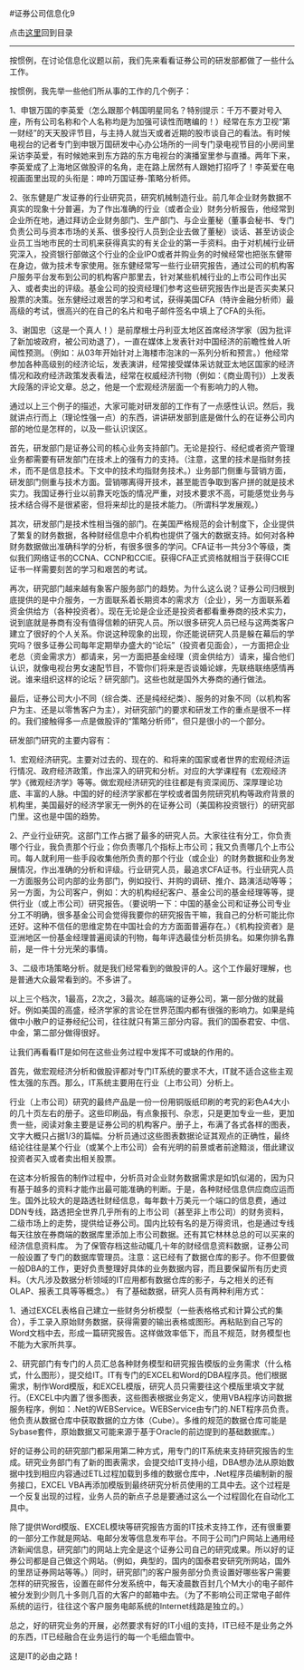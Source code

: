 #证券公司信息化9

点击[这里](http://www.xumenger.com/finance-information-20160129/)回到目录

---

按惯例，在讨论信息化议题以前，我们先来看看证券公司的研发部都做了一些什么工作。

按惯例，我先举一些他们所从事的工作的几个例子：

1、申银万国的李英爱（怎么跟那个韩国明星同名？特别提示：千万不要对号入座，所有公司名称和个人名称均是为加强可读性而瞎编的！）经常在东方卫视“第一财经”的天天股评节目，与主持人就当天或者近期的股市谈自己的看法。有时候电视台的记者专门到申银万国研发中心办公场所的一间专门录电视节目的小房间里采访李英爱，有时候她来到东方路的东方电视台的演播室里参与直播。两年下来，李英爱成了上海地区做股评的名角，走在路上居然有人跟她打招呼了！李英爱在电视画面里出现的头衔是：呻吟万国证券-策略分析师。

2、张东健是广发证券的行业研究员，研究机械制造行业。前几年企业财务数据不真实的现象十分普遍，为了作出准确的行业（或者企业）财务分析报告，他经常到企业所在地，通过拜访企业财务部门、生产部门、与企业董秘（董事会秘书、专门负责公司与资本市场的关系、很多投行人员到企业去做了董秘）谈话、甚至访谈企业员工当地市民的士司机来获得真实的有关企业的第一手资料。由于对机械行业研究深入，投资银行部做这个行业的企业IPO或者并购业务的时候经常也把张东健带在身边，做为技术专家使用。张东健经常写一些行业研究报告，通过公司的机构客户服务平台发布到公司的机构客户那里去，针对某些机械行业的上市公司作出买入、或者卖出的评级。基金公司的投资经理们参考这些研究报告作出是否买卖某只股票的决策。张东健经过艰苦的学习和考试，获得美国CFA（特许金融分析师）最高级的考试，很高兴的在自己的名片和电子邮件签名中填上了CFA的头衔。

3、谢国忠（这是一个真人！）是前摩根士丹利亚太地区首席经济学家（因为批评了新加坡政府，被公司劝退了），一直在媒体上发表针对中国经济的前瞻性耸人听闻性预测。（例如：从03年开始针对上海楼市泡沫的一系列分析和预言。）他经常参加各种高级别的经济论坛，发表演讲，经常接受媒体采访就亚太地区国家的经济情况和政府经济政策发表看法，经常在权威经济刊物（例如：《商业周刊》）上发表大段落的评论文章。总之，他是一个宏观经济层面一个有影响力的人物。

通过以上三个例子的描述，大家可能对研发部的工作有了一点感性认识。然后，我就讲点行而上（理论性强一点）的东西，讲讲研发部到底是做什么的在证券公司内部的地位是怎样的，以及一些认识误区。

首先，研发部门是证券公司的核心业务支持部门。无论是投行、经纪或者资产管理业务都需要有研发部门在技术上的强有力的支持。（注意，这里的技术是指财务技术，而不是信息技术。下文中的技术均指财务技术。）业务部门侧重与营销方面，研发部门侧重与技术方面。营销哪离得开技术，甚至能否争取到客户拼的就是技术实力。我国证券行业以前靠天吃饭的情况严重，对技术要求不高，可能感觉业务与技术结合得不是很紧密，但将来却比的是技术能力。（所谓科学发展观。）

其次，研发部门是技术性相当强的部门。在美国严格规范的会计制度下，企业提供了繁复的财务数据，各种财经信息中介机构也提供了强大的数据支持。如何对各种财务数据做出准确科学的分析，有很多很多的学问。CFA证书一共分3个等级，类似我们网络证书的CCNA、CCNP和CCIE。获得CFA正式资格就相当于获得CCIE证书一样需要刻苦的学习和艰苦的考试。

再次，研究部门越来越有象客户服务部门的趋势。为什么这么说？证券公司归根到底提供的是中介服务，一方面联系着长期资本的需求方（企业），另一方面联系着资金供给方（各种投资者）。现在无论是企业还是投资者都看重券商的技术实力，说到底就是券商有没有值得信赖的研究人员。所以很多研究人员已经与这两类客户建立了很好的个人关系。你说这种现象的出现，你还能说研究人员是躲在幕后的学究吗？很多证券公司每年定期举办盛大的“论坛”（投资者见面会），一方面把企业老总（资金需求方）都请来，另一方面把基金经理（资金供给方）请来，撮合他们认识，就像电视台男女速配节目，不管你们将来是否谈婚论嫁，先联络联络感情再说。谁来组织这样的论坛？研究部门。这些也就是国外大券商的通行做法。

最后，证券公司大小不同（综合类、还是纯经纪类）、服务的对象不同（以机构客户为主、还是以零售客户为主），对研究部门的要求和研发工作的重点是很不一样的。我们接触得多一点是做股评的“策略分析师”，但只是很小的一个部分。

研发部门研究的主要内容有：

1、宏观经济研究。主要对过去的、现在的、和将来的国家或者世界的宏观经济运行情况、政府经济政策，作出深入的研究和分析。对应的大学课程有《宏观经济学》《微观经济学》等等。做宏观经济研究的往往都是有资深阅历、深厚理论功底、丰富的人脉。中国的好的经济学家都在学校或者国务院研究机构等政府背景的机构里，美国最好的经济学家无一例外的在证券公司（美国称投资银行）的研究部门里。这也是中国的趋势。

2、产业行业研究。这部门工作占据了最多的研究人员。大家往往有分工，你负责哪个行业，我负责那个行业；你负责哪几个指标上市公司；我又负责哪几个上市公司。每人就利用一些手段收集他所负责的那个行业（或企业）的财务数据和业务发展情况，作出准确的分析和评级。行业研究人员，最追求CFA证书。行业研究人员一方面服务公司内部的业务部门，例如投行、并购的调研、推介、路演活动等等；另一方面，为公司客户，例如：大的机构经纪客户、基金公司的基金经理等等，提供行业（或上市公司）研究报告。（要说明一下：中国的基金公司和证券公司专业分工不明确，很多基金公司会觉得我要你的研究报告干嘛，我自己的分析可能比你还好。这种不信任的思维定势在中国社会的方方面面普遍存在。）《机构投资者》是亚洲地区一份基金经理普遍阅读的刊物，每年评选最佳分析员排名。如果你排名靠前，是一件十分光荣的事情。

3、二级市场策略分析。就是我们经常看到的做股评的人。这个工作最好理解，也是普通大众最常看到的。不多讲了。

以上三个档次，1最高，2次之，3最次。越高端的证券公司，第一部分做的就最好。例如美国的高盛，经济学家的言论在世界范围内都有很强的影响力。如果是纯做中小散户的证券经纪公司，往往就只有第三部分内容。我们的国泰君安、中信、中金，第二部分做得很好。

让我们再看看IT是如何在这些业务过程中发挥不可或缺的作用的。

首先，做宏观经济分析和做股评都对专门IT系统的要求不大，IT就不适合这些主观性太强的东西。那么，IT系统主要用在行业（上市公司）分析上。

行业（上市公司）研究的最终产品是一份一份用铜版纸印刷的考究的彩色A4大小的几十页左右的册子。这些印刷品，有点象报刊、杂志，只是更加专业一些，更加贵一些，阅读对象主要是证券公司的机构客户。册子上，布满了各式各样的图表，文字大概只占据1/3的篇幅。分析员通过这些图表数据论证其观点的正确性，最终结论往往是某个行业（或某个上市公司）会有光明的前景或者前途黯淡，借此建议投资者买入或者卖出相关股票。

在这本分析报告的制作过程中，分析员对企业财务数据需求是如饥似渴的，因为只有基于越多的资料才能作出最可能准确的判断。于是，各种财经信息供应商应运而生。国外比较大的是路透社财经信息，每年数十万美元一个端口的信息费，通过DDN专线，路透把全世界几乎所有的上市公司（甚至非上市公司）的财务资料，二级市场上的走势，提供给证券公司。国内比较有名的是万得资讯，也是通过专线每天往放在券商端的数据库里添加上市公司数据。还有其它林林总总的可以买来的经济信息资料库。
为了保管存档这些动辄几十年的财经信息资料数据，证券公司一般设置了专门的数据库管理员。注意：这已经有了数据仓库的影子。你不但要做一般DBA的工作，更好负责整理好具体的业务数据内容，而且要保留所有历史资料。（大凡涉及数据分析领域的IT应用都有数据仓库的影子，与之相关的还有OLAP、报表工具等等概念。）
有了基础数据，研究人员有两种利用方式：

1、通过EXCEL表格自己建立一些财务分析模型（一些表格格式和计算公式的集合），手工录入原始财务数据，获得需要的输出表格或图形。再粘贴到自己写的Word文档中去，形成一篇研究报告。这样做效率低下，而且不规范，财务模型也不能为大家所共享。

2、研究部门有专门的人员汇总各种财务模型和研究报告模版的业务需求（什么格式，什么图形），提交给IT。IT有专门的EXCEL和Word的DBA程序员。他们根据需求，制作Word模版，和EXCEL模版，研究人员只需要往这个模版里填文字就行。（EXCEL中内置了很多图表，这些图表根据业务定义，使用VBA程序访问数据服务程序，例如：.Net的WEBService。WEBService由专门的.NET程序员负责。他负责从数据仓库中获取数据的立方体（Cube）。多维的规范的数据仓库可能是Sybase套件，原始数据又可能来源于基于Oracle的前边提到的基础数据库。）

好的证券公司的研究部门都采用第二种方式，用专门的IT系统来支持研究报告的生成。研究业务部门有了新的图表需求，会提交给IT支持小组，DBA想办法从原始数据中找到相应内容通过ETL过程加载到多维的数据仓库中，.Net程序员编制新的服务接口，EXCEL VBA再添加模版到最终研究分析员使用的工具中去。这个过程是一个反复出现的过程，业务人员的新点子总是要通过这么一个过程固化在自动化工具中。

除了提供Word模版、EXCEL模块等研究报告方面的IT技术支持工作，还有很重要的一部分工作就是网站、电邮分发等信息发布平台。不同于公司门户网站上通用经济新闻信息，研究部门的网站上完全是这个证券公司自己的研究成果。所以好的证券公司都是自己做这个网站。（例如，典型的，国内的国泰君安研究所网站，国外的里昂证券网站等等。）同时，研究部门的客户服务部分负责设置好哪些客户需要怎样的研究报告，设置在邮件分发系统中，每天凌晨数百封几个M大小的电子邮件被分发到少则几十多则几百的大客户的邮箱中去。（为了不影响公司正常电子邮件系统的运行，往往这个客户服务电邮系统的Internet线路是独立的。）

总之，好的研究业务的开展，必然要求有好的IT小组的支持，IT已经不是业务之外的东西，IT已经融合在业务运行的每一个毛细血管中。

这是IT的必由之路！
